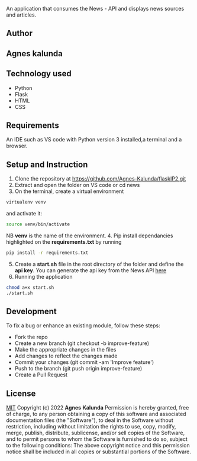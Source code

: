 An application that consumes the News - API and displays news sources and articles.


## Author
## Agnes kalunda
## Technology used
* Python
* Flask
* HTML
* CSS
## Requirements
An IDE such as VS code with Python version 3 installed,a terminal and a browser. 
## Setup and Instruction
1. Clone the repository at https://github.com/Agnes-Kalunda/flaskIP2.git
2. Extract and open the folder on VS code or cd news
3. On the terminal, create a virtual environment 
```bash
virtualenv venv 
``` 
and activate it:
 ```bash
source venv/bin/activate
```
 NB **venv** is the name of the environment.
4. Pip install dependancies highlighted on the **requirements.txt** by running 
```bash
pip install -r requirements.txt
```
5. Create a **start.sh** file in the root directory of the folder and define the **api key**. You can generate the api key from the News API [here](https://newsapi.org/)
6. Running the application
  ```bash
  chmod a+x start.sh
  ./start.sh
  ```


## Development
To fix a bug or enhance an existing module, follow these steps:
- Fork the repo
- Create a new branch (git checkout -b improve-feature)
- Make the appropriate changes in the files
- Add changes to reflect the changes made
- Commit your changes (git commit -am 'Improve feature')
- Push to the branch (git push origin improve-feature)
- Create a Pull Request

## License
[MIT](https://choosealicense.com/licenses/mit/)
Copyright (c) 2022 **Agnes** **Kalunda**
Permission is hereby granted, free of charge, to any person obtaining a copy of this software and associated documentation files (the "Software"), to deal in the Software without restriction, including without limitation the rights to use, copy, modify, merge, publish, distribute, sublicense, and/or sell copies of the Software, and to permit persons to whom the Software is furnished to do so, subject to the following conditions:
The above copyright notice and this permission notice shall be included in all copies or substantial portions of the Software.